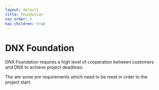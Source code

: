 ```yaml
---
layout: default
title: Foundation
nav_order: 5
has_children: true
---
```


# DNX Foundation

DNX Foundation requires a high level of cooperation between customers and DNX to achieve project deadlines.

The are some pre requirements which need to be meet in order to the project start: